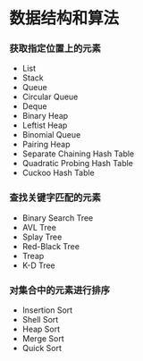 # 数据结构和算法

### 获取指定位置上的元素
- List
- Stack
- Queue
- Circular Queue
- Deque
- Binary Heap
- Leftist Heap
- Binomial Queue
- Pairing Heap
- Separate Chaining Hash Table
- Quadratic Probing Hash Table
- Cuckoo Hash Table

### 查找关键字匹配的元素
- Binary Search Tree
- AVL Tree
- Splay Tree
- Red-Black Tree
- Treap
- K-D Tree

### 对集合中的元素进行排序
- Insertion Sort
- Shell Sort
- Heap Sort
- Merge Sort
- Quick Sort
